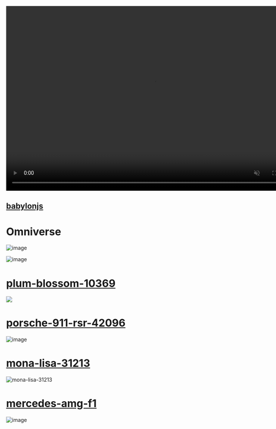 <video controls="" width="800" height="500" muted="" loop="" autoplay="">
<source src="https://github.com/jmake/Lego/blob/main/Models/42165/0000-12500.mp4" type="video/mp4">
</video>


## [babylonjs](https://sandbox.babylonjs.com/)



# Omniverse 

![image](https://github.com/user-attachments/assets/1a798c8c-b130-4aa1-ad7a-5e9d86ce142b)

![image](https://github.com/user-attachments/assets/c0973b1f-334c-4099-bfbd-877adfa55fa4)



# [plum-blossom-10369](https://www.bricklink.com/v3/studio/design.page?idModel=630157)


![](./plum-blossom-10369.png)


# [porsche-911-rsr-42096](https://www.bricklink.com/v3/studio/design.page?idModel=634920)

![image](https://github.com/user-attachments/assets/667f3d1d-c91a-4b53-b285-c7d425498b87)


# [mona-lisa-31213](https://www.bricklink.com/v3/studio/design.page?idModel=642660)



![mona-lisa-31213](https://github.com/user-attachments/assets/ae380946-5d82-4d2f-be16-3c6df1131367)

# [mercedes-amg-f1](https://www.bricklink.com/v3/studio/design.page?idModel=643142)

![image](https://github.com/user-attachments/assets/d9749174-cdf2-4269-b48f-82972aec2373)



